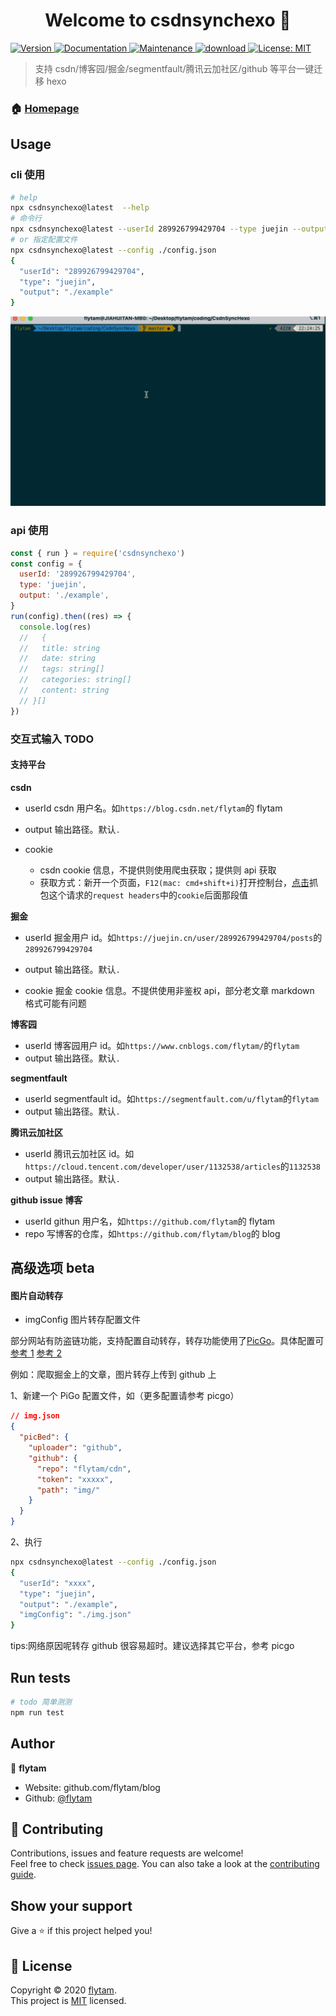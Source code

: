 <h1 align="center">Welcome to csdnsynchexo 👋</h1>
<p>
  <a href="https://www.npmjs.com/package/csdnsynchexo" target="_blank">
    <img alt="Version" src="https://img.shields.io/npm/v/csdnsynchexo.svg">
  </a>
  <a href="https://github.com/flytam/CsdnSyncHexo#readme" target="_blank">
    <img alt="Documentation" src="https://img.shields.io/badge/documentation-yes-brightgreen.svg" />
  </a>
  <a href="https://github.com/flytam/CsdnSyncHexo/graphs/commit-activity" target="_blank">
    <img alt="Maintenance" src="https://img.shields.io/badge/Maintained%3F-yes-green.svg" />
  </a>
    <a href="https://npmjs.org/package/csdnsynchexo" target="_blank">
    <img alt="download" src="https://img.shields.io/npm/dm/csdnsynchexo.svg?style=flat-square" />
  </a>
  <a href="https://github.com/flytam/CsdnSyncHexo/blob/master/LICENSE" target="_blank">
    <img alt="License: MIT" src="https://img.shields.io/github/license/flytam/csdnsynchexo" />
  </a>
</p>

> 支持 csdn/博客园/掘金/segmentfault/腾讯云加社区/github 等平台一键迁移 hexo

### 🏠 [Homepage](https://github.com/flytam/CsdnSyncHexo#readme)

## Usage

### cli 使用

```bash
# help
npx csdnsynchexo@latest  --help
# 命令行
npx csdnsynchexo@latest --userId 289926799429704 --type juejin --output ./example
# or 指定配置文件
npx csdnsynchexo@latest --config ./config.json
{
  "userId": "289926799429704",
  "type": "juejin",
  "output": "./example"
}
```

![example](assets/example.gif)

### api 使用

```js
const { run } = require('csdnsynchexo')
const config = {
  userId: '289926799429704',
  type: 'juejin',
  output: './example',
}
run(config).then((res) => {
  console.log(res)
  //   {
  //   title: string
  //   date: string
  //   tags: string[]
  //   categories: string[]
  //   content: string
  // }[]
})
```

### 交互式输入 TODO

#### 支持平台

**csdn**

- userId
  csdn 用户名。如`https://blog.csdn.net/flytam`的 flytam

- output
  输出路径。默认`.`

- cookie
  - csdn cookie 信息，不提供则使用爬虫获取；提供则 api 获取
  - 获取方式：新开一个页面，`F12(mac: cmd+shift+i)`打开控制台，[点击](https://blog-console-api.csdn.net/v1/editor/getArticle?id=104101476)抓包这个请求的`request headers`中的`cookie`后面那段值

**掘金**

- userId
  掘金用户 id。如`https://juejin.cn/user/289926799429704/posts`的`289926799429704`
- output
  输出路径。默认`.`

- cookie
  掘金 cookie 信息。不提供使用非鉴权 api，部分老文章 markdown 格式可能有问题

**博客园**

- userId
  博客园用户 id。如`https://www.cnblogs.com/flytam/`的`flytam`
- output
  输出路径。默认`.`

**segmentfault**

- userId
  segmentfault id。如`https://segmentfault.com/u/flytam`的`flytam`
- output
  输出路径。默认`.`

**腾讯云加社区**

- userId
  腾讯云加社区 id。如`https://cloud.tencent.com/developer/user/1132538/articles`的`1132538`
- output
  输出路径。默认`.`

**github issue 博客**

- userId
  githun 用户名，如`https://github.com/flytam`的 flytam
- repo
  写博客的仓库，如`https://github.com/flytam/blog`的 blog

## 高级选项 beta

#### 图片自动转存

- imgConfig 图片转存配置文件

部分网站有防盗链功能，支持配置自动转存，转存功能使用了[PicGo](https://github.com/Molunerfinn/PicGo)。具体配置可[参考 1](https://picgo.github.io/PicGo-Core-Doc/zh/guide/config.html#picbed-github) [参考 2](https://picgo.github.io/PicGo-Doc/zh/guide/config.html#github%E5%9B%BE%E5%BA%8A)

例如：爬取掘金上的文章，图片转存上传到 github 上

1、新建一个 PiGo 配置文件，如（更多配置请参考 picgo）

```json
// img.json
{
  "picBed": {
    "uploader": "github",
    "github": {
      "repo": "flytam/cdn",
      "token": "xxxxx",
      "path": "img/"
    }
  }
}
```

2、执行

```bash
npx csdnsynchexo@latest --config ./config.json
{
  "userId": "xxxx",
  "type": "juejin",
  "output": "./example",
  "imgConfig": "./img.json"
}
```

tips:网络原因呢转存 github 很容易超时。建议选择其它平台，参考 picgo

## Run tests

```sh
# todo 简单测测
npm run test
```

## Author

👤 **flytam**

- Website: github.com/flytam/blog
- Github: [@flytam](https://github.com/flytam)

## 🤝 Contributing

Contributions, issues and feature requests are welcome!<br />Feel free to check [issues page](https://github.com/flytam/CsdnSyncHexo/issues). You can also take a look at the [contributing guide](https://github.com/flytam/CsdnSyncHexo/blob/master/CONTRIBUTING.md).

## Show your support

Give a ⭐️ if this project helped you!

## 📝 License

Copyright © 2020 [flytam](https://github.com/flytam).<br />
This project is [MIT](https://github.com/flytam/CsdnSyncHexo/blob/master/LICENSE) licensed.
